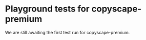 # Playground tests for copyscape-premium
We are still awaiting the first test run for copyscape-premium.
